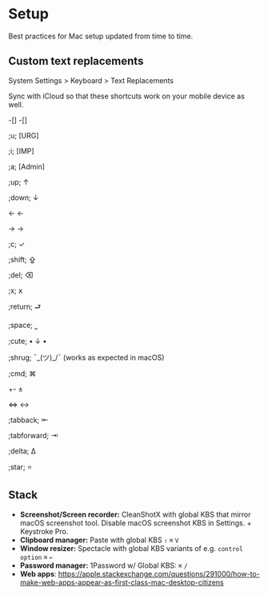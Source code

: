 # Setup
Best practices for Mac setup updated from time to time.

## Custom text replacements

System Settings > Keyboard > Text Replacements

Sync with iCloud so that these shortcuts work on your mobile device as well.

-[] -[]

;u; [URG]

;i; [IMP]

;a; [Admin]

;up; ↑

;down; ↓

<- ← 

-> → 

;c; ✓

;shift; ⇪

;del; ⌫

;x; 𝗑

;return; ⮐ 

;space; ⎵

;cute; • ↓ •

;shrug; ¯\_(ツ)_/¯ (works as expected in macOS)

;cmd; ⌘

+- ±

<=> ↔

;tabback; ⇤

;tabforward; ⇥

;delta; Δ

;star; ⭐ 

 ## Stack
 * **Screenshot/Screen recorder:** CleanShotX with global KBS that mirror macOS screenshot tool. Disable macOS screenshot KBS in Settings. + Keystroke Pro.
 * **Clipboard manager:** Paste with global KBS `⇪` `⌘` `V`
 * **Window resizer:** Spectacle with global KBS variants of e.g. `control` `option` `⌘` `←`
 * **Password manager:** 1Password w/ Global KBS: `⌘` `/`
 * **Web apps**: https://apple.stackexchange.com/questions/291000/how-to-make-web-apps-appear-as-first-class-mac-desktop-citizens
